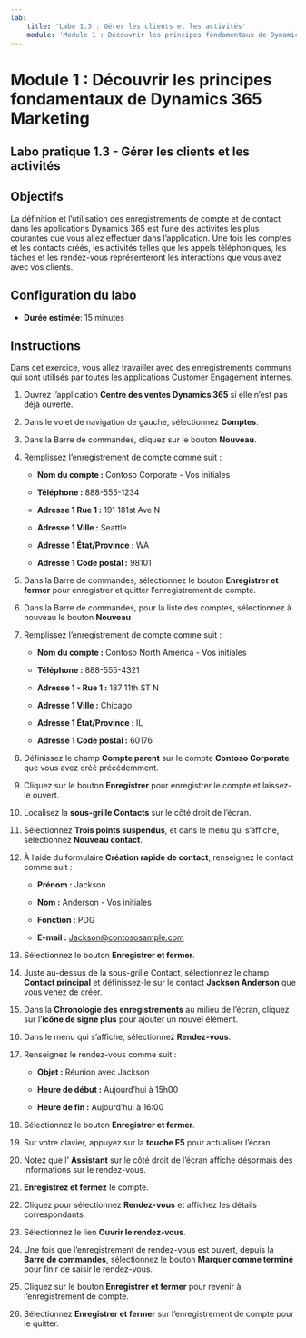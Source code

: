 ```yaml
---
lab:
    title: 'Labo 1.3 : Gérer les clients et les activités'
    module: 'Module 1 : Découvrir les principes fondamentaux de Dynamics 365 Marketing'
---
```


Module 1 : Découvrir les principes fondamentaux de Dynamics 365 Marketing
========================

## Labo pratique 1.3 - Gérer les clients et les activités

## Objectifs

La définition et l’utilisation des enregistrements de compte et de contact dans les applications Dynamics 365 est l’une des activités les plus courantes que vous allez effectuer dans l’application. Une fois les comptes et les contacts créés, les activités telles que les appels téléphoniques, les tâches et les rendez-vous représenteront les interactions que vous avez avec vos clients.

## Configuration du labo

  - **Durée estimée**: 15 minutes

## Instructions

Dans cet exercice, vous allez travailler avec des enregistrements communs qui sont utilisés par toutes les applications Customer Engagement internes. 

1. Ouvrez l’application **Centre des ventes Dynamics 365** si elle n’est pas déjà ouverte. 

2. Dans le volet de navigation de gauche, sélectionnez **Comptes**. 

3. Dans la Barre de commandes, cliquez sur le bouton **Nouveau**.

4. Remplissez l’enregistrement de compte comme suit :

	- **Nom du compte :** Contoso Corporate - Vos initiales

	- **Téléphone :** 888-555-1234

	- **Adresse 1 Rue 1 :** 191 181st Ave N

	- **Adresse 1 Ville :** Seattle

	- **Adresse 1 État/Province :** WA

	- **Adresse 1 Code postal :** 98101

5. Dans la Barre de commandes, sélectionnez le bouton **Enregistrer et fermer** pour enregistrer et quitter l’enregistrement de compte.

6. Dans la Barre de commandes, pour la liste des comptes, sélectionnez à nouveau le bouton **Nouveau**

7. Remplissez l’enregistrement de compte comme suit :

	- **Nom du compte :** Contoso North America - Vos initiales

	- **Téléphone :** 888-555-4321

	- **Adresse 1 - Rue 1 :** 187 11th ST N

	- **Adresse 1 Ville :** Chicago

	- **Adresse 1 État/Province :** IL

	- **Adresse 1 Code postal :** 60176

8. Définissez le champ **Compte parent** sur le compte **Contoso Corporate** que vous avez créé précédemment. 

9. Cliquez sur le bouton **Enregistrer** pour enregistrer le compte et laissez-le ouvert. 

10. Localisez la **sous-grille Contacts** sur le côté droit de l’écran. 

11. Sélectionnez **Trois points suspendus**, et dans le menu qui s’affiche, sélectionnez **Nouveau contact**. 

12. À l’aide du formulaire **Création rapide de contact**, renseignez le contact comme suit :

	- **Prénom :** Jackson

	- **Nom :** Anderson - Vos initiales

	- **Fonction :** PDG

	- **E-mail :** Jackson@contososample.com

13. Sélectionnez le bouton **Enregistrer et fermer**.

14. Juste au-dessus de la sous-grille Contact, sélectionnez le champ **Contact principal** et définissez-le sur le contact **Jackson Anderson** que vous venez de créer. 

15. Dans la **Chronologie des enregistrements** au milieu de l’écran, cliquez sur l’**icône de signe plus** pour ajouter un nouvel élément. 

16. Dans le menu qui s’affiche, sélectionnez **Rendez-vous**.

17. Renseignez le rendez-vous comme suit :

	- **Objet :** Réunion avec Jackson

	- **Heure de début :** Aujourd’hui à 15h00

	- **Heure de fin :** Aujourd’hui à 16:00

18. Sélectionnez le bouton **Enregistrer et fermer**. 

19. Sur votre clavier, appuyez sur la **touche F5** pour actualiser l’écran. 

20. Notez que l’ **Assistant** sur le côté droit de l’écran affiche désormais des informations sur le rendez-vous. 

21. **Enregistrez et fermez** le compte. 

22. Cliquez pour sélectionnez **Rendez-vous** et affichez les détails correspondants. 

23. Sélectionnez le lien **Ouvrir le rendez-vous**.

24. Une fois que l’enregistrement de rendez-vous est ouvert, depuis la **Barre de commandes**, sélectionnez le bouton **Marquer comme terminé** pour finir de saisir le rendez-vous. 

25. Cliquez sur le bouton **Enregistrer et fermer** pour revenir à l’enregistrement de compte. 

26. Sélectionnez **Enregistrer et fermer** sur l’enregistrement de compte pour le quitter. 
